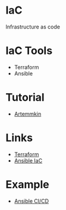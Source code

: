 # IaC
Infrastructure as code


# IaC Tools
* Terraform
* Ansible

# Tutorial
*  [Artemmkin](https://github.com/Artemmkin/infrastructure-as-code-tutorial)

# Links
*  [Terraform](https://blog.gruntwork.io/why-we-use-terraform-and-not-chef-puppet-ansible-saltstack-or-cloudformation-7989dad2865c)
*  [Ansible IaC](https://medium.com/@tomwwright/automation-with-ansible-introduction-ccfa1baf8f5c)

# Example
* [Ansible CI/CD](https://www.blazemeter.com/blog/installing-ci-cd-tools-with-ansible-everything-you-need-to-know)
